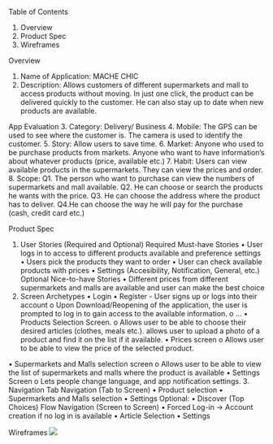 Table of Contents

1.	Overview
2.	Product Spec
3.	Wireframes

Overview
1.	Name of Application: MACHE CHIC
2.	Description: Allows customers of different supermarkets and mall to access products without moving. In just one click, the product can be delivered quickly to the customer. He can also stay up to date when new products are available.

App Evaluation
3.	Category: Delivery/ Business 
4.	Mobile: The GPS can be used to see where the customer is. The camera is used to identify the customer.
5.	Story: Allow users to save time. 
6.	Market: Anyone who used to be purchase products from markets. Anyone who want to have information’s about whatever products (price, available etc.)
7.	Habit: Users can view available products in the supermarkets. They can view the prices and order.
8.	Scope: Q1. The person who want to purchase can view the numbers of supermarkets and mall available. Q2. He can choose or search the products he wants with the price. Q3. He can choose the address where the product has to deliver. Q4.He can choose the way he will pay for the purchase (cash, credit card etc.)

Product Spec
1. User Stories (Required and Optional)
Required Must-have Stories
•	User logs in to access to different products available and preference settings
•	Users pick the products they want to order
•	User can check available products with prices
•	Settings (Accesibility, Notification, General, etc.)
Optional Nice-to-have Stories
•	Different prices from different supermarkets and malls are available and user can make the best choice
2. Screen Archetypes
•	Login
•	Register - User signs up or logs into their account
o	Upon Download/Reopening of the application, the user is prompted to log in to gain access to the available information.
o	…
•	Products Selection Screen.
o	Allows user to be able to choose their desired articles (clothes, meals etc.). allows user to upload a photo of a product and find it on the list if it available.
•	Prices screen
o	Allows user to be able to view the price of the selected product.

•	Supermarkets and Malls selection screen
o	Allows user to be able to view the list of supermarkets and malls where the product is available
•	Settings Screen
o	Lets people change language, and app notification settings.
3. Navigation
Tab Navigation (Tab to Screen)
•	Product selection
•	Supermarkets and Malls selection
•	Settings
Optional:
•	Discover (Top Choices)
Flow Navigation (Screen to Screen)
•	Forced Log-in -> Account creation if no log in is available
•	Article Selection 
•	Settings 


Wireframes
![](https://i.imgur.com/fOpiATB.jpg)
